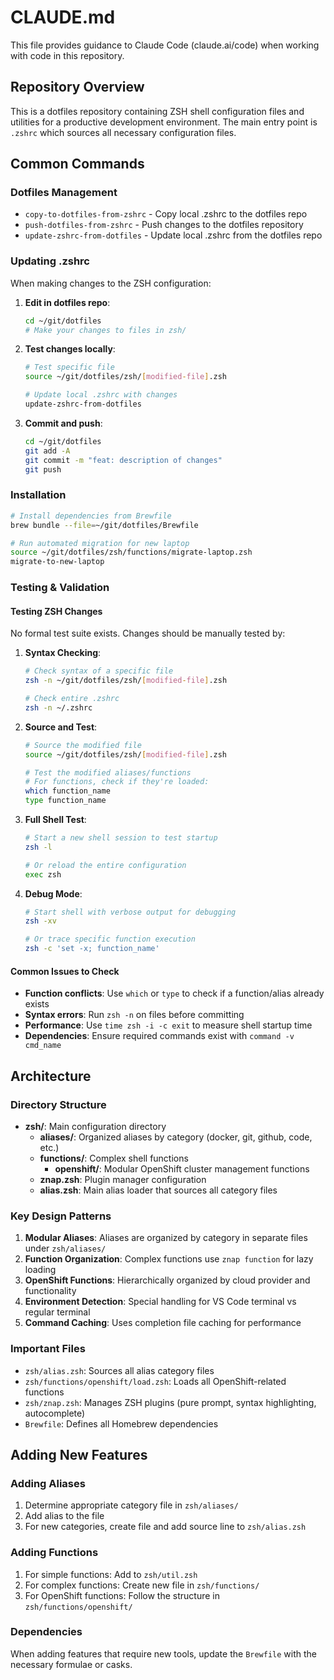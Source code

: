 # CLAUDE.md

This file provides guidance to Claude Code (claude.ai/code) when working with code in this repository.

## Repository Overview

This is a dotfiles repository containing ZSH shell configuration files and utilities for a productive development environment. The main entry point is `.zshrc` which sources all necessary configuration files.

## Common Commands

### Dotfiles Management
- `copy-to-dotfiles-from-zshrc` - Copy local .zshrc to the dotfiles repo
- `push-dotfiles-from-zshrc` - Push changes to the dotfiles repository  
- `update-zshrc-from-dotfiles` - Update local .zshrc from the dotfiles repo

### Updating .zshrc
When making changes to the ZSH configuration:

1. **Edit in dotfiles repo**:
   ```bash
   cd ~/git/dotfiles
   # Make your changes to files in zsh/
   ```

2. **Test changes locally**:
   ```bash
   # Test specific file
   source ~/git/dotfiles/zsh/[modified-file].zsh
   
   # Update local .zshrc with changes
   update-zshrc-from-dotfiles
   ```

3. **Commit and push**:
   ```bash
   cd ~/git/dotfiles
   git add -A
   git commit -m "feat: description of changes"
   git push
   ```

### Installation
```bash
# Install dependencies from Brewfile
brew bundle --file=~/git/dotfiles/Brewfile

# Run automated migration for new laptop
source ~/git/dotfiles/zsh/functions/migrate-laptop.zsh
migrate-to-new-laptop
```

### Testing & Validation

#### Testing ZSH Changes
No formal test suite exists. Changes should be manually tested by:

1. **Syntax Checking**:
   ```bash
   # Check syntax of a specific file
   zsh -n ~/git/dotfiles/zsh/[modified-file].zsh
   
   # Check entire .zshrc
   zsh -n ~/.zshrc
   ```

2. **Source and Test**:
   ```bash
   # Source the modified file
   source ~/git/dotfiles/zsh/[modified-file].zsh
   
   # Test the modified aliases/functions
   # For functions, check if they're loaded:
   which function_name
   type function_name
   ```

3. **Full Shell Test**:
   ```bash
   # Start a new shell session to test startup
   zsh -l
   
   # Or reload the entire configuration
   exec zsh
   ```

4. **Debug Mode**:
   ```bash
   # Start shell with verbose output for debugging
   zsh -xv
   
   # Or trace specific function execution
   zsh -c 'set -x; function_name'
   ```

#### Common Issues to Check
- **Function conflicts**: Use `which` or `type` to check if a function/alias already exists
- **Syntax errors**: Run `zsh -n` on files before committing
- **Performance**: Use `time zsh -i -c exit` to measure shell startup time
- **Dependencies**: Ensure required commands exist with `command -v cmd_name`

## Architecture

### Directory Structure
- **zsh/**: Main configuration directory
  - **aliases/**: Organized aliases by category (docker, git, github, code, etc.)
  - **functions/**: Complex shell functions
    - **openshift/**: Modular OpenShift cluster management functions
  - **znap.zsh**: Plugin manager configuration
  - **alias.zsh**: Main alias loader that sources all category files

### Key Design Patterns
1. **Modular Aliases**: Aliases are organized by category in separate files under `zsh/aliases/`
2. **Function Organization**: Complex functions use `znap function` for lazy loading
3. **OpenShift Functions**: Hierarchically organized by cloud provider and functionality
4. **Environment Detection**: Special handling for VS Code terminal vs regular terminal
5. **Command Caching**: Uses completion file caching for performance

### Important Files
- `zsh/alias.zsh`: Sources all alias category files
- `zsh/functions/openshift/load.zsh`: Loads all OpenShift-related functions
- `zsh/znap.zsh`: Manages ZSH plugins (pure prompt, syntax highlighting, autocomplete)
- `Brewfile`: Defines all Homebrew dependencies

## Adding New Features

### Adding Aliases
1. Determine appropriate category file in `zsh/aliases/`
2. Add alias to the file
3. For new categories, create file and add source line to `zsh/alias.zsh`

### Adding Functions
1. For simple functions: Add to `zsh/util.zsh`
2. For complex functions: Create new file in `zsh/functions/`
3. For OpenShift functions: Follow the structure in `zsh/functions/openshift/`

### Dependencies
When adding features that require new tools, update the `Brewfile` with the necessary formulae or casks.